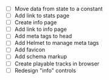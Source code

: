 - [ ] Move data from state to a constant
- [ ] Add link to stats page
- [ ] Create info page
- [ ] Add link to info page
- [ ] Add meta tags to head
- [ ] Add Helmet to manage meta tags
- [ ] Add favicon
- [ ] Add schema markup
- [ ] Create playable tracks in browser
- [ ] Redesign "info" controls
